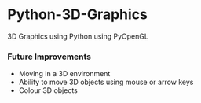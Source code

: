 # Python-3D-Graphics
3D Graphics using Python using PyOpenGL


### Future Improvements

* Moving in a 3D environment
* Ability to move 3D objects using mouse or arrow keys
* Colour 3D objects
